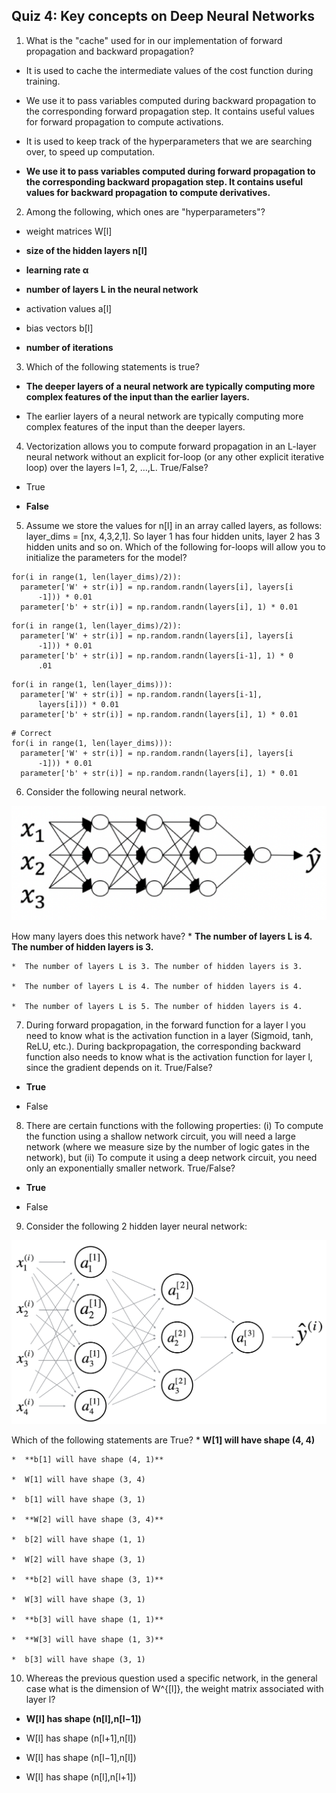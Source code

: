 ## Quiz 4: Key concepts on Deep Neural Networks

1.  What is the "cache" used for in our implementation of forward propagation and backward propagation?
  *  It is used to cache the intermediate values of the cost function during training.

  *  We use it to pass variables computed during backward propagation to the corresponding forward propagation step. It contains useful values for forward propagation to compute activations.

  *  It is used to keep track of the hyperparameters that we are searching over, to speed up computation.

  *  **We use it to pass variables computed during forward propagation to the corresponding backward propagation step. It contains useful values for backward propagation to compute derivatives.**

2.  Among the following, which ones are "hyperparameters"?
  *  weight matrices W[l]

  *  **size of the hidden layers n[l]**

  *  **learning rate α**

  *  **number of layers L in the neural network**

  *  activation values a[l]

  *  bias vectors b[l]

  *  **number of iterations**

3.  Which of the following statements is true?
  *  **The deeper layers of a neural network are typically computing more complex features of the input than the earlier layers.**

  *  The earlier layers of a neural network are typically computing more complex features of the input than the deeper layers.

4.  Vectorization allows you to compute forward propagation in an L-layer neural network without an explicit for-loop (or any other explicit iterative loop) over the layers l=1, 2, …,L. True/False?
  *  True

  *  **False**

5.  Assume we store the values for n[l] in an array called layers, as follows: layer_dims = [nx, 4,3,2,1]. So layer 1 has four hidden units, layer 2 has 3 hidden units and so on. Which of the following for-loops will allow you to initialize the parameters for the model?

  ```
  for(i in range(1, len(layer_dims)/2)):
    parameter['W' + str(i)] = np.random.randn(layers[i], layers[i
        -1])) * 0.01
    parameter['b' + str(i)] = np.random.randn(layers[i], 1) * 0.01
  ```

  ```
  for(i in range(1, len(layer_dims)/2)):
    parameter['W' + str(i)] = np.random.randn(layers[i], layers[i
        -1])) * 0.01
    parameter['b' + str(i)] = np.random.randn(layers[i-1], 1) * 0
        .01
  ```

  ```
  for(i in range(1, len(layer_dims))):
    parameter['W' + str(i)] = np.random.randn(layers[i-1],
        layers[i])) * 0.01
    parameter['b' + str(i)] = np.random.randn(layers[i], 1) * 0.01
  ```

  ```
  # Correct
  for(i in range(1, len(layer_dims))):
    parameter['W' + str(i)] = np.random.randn(layers[i], layers[i
        -1])) * 0.01
    parameter['b' + str(i)] = np.random.randn(layers[i], 1) * 0.01
  ```

6.  Consider the following neural network.

  ![](../Images/Quiz4-6.png)

  How many layers does this network have?
    *  **The number of layers L is 4. The number of hidden layers is 3.**

    *  The number of layers L is 3. The number of hidden layers is 3.

    *  The number of layers L is 4. The number of hidden layers is 4.

    *  The number of layers L is 5. The number of hidden layers is 4.

7.  During forward propagation, in the forward function for a layer l you need to know what is the activation function in a layer (Sigmoid, tanh, ReLU, etc.). During backpropagation, the corresponding backward function also needs to know what is the activation function for layer l, since the gradient depends on it. True/False?
  *  **True**

  *  False

8.  There are certain functions with the following properties:
(i) To compute the function using a shallow network circuit, you will need a large network (where we measure size by the number of logic gates in the network), but (ii) To compute it using a deep network circuit, you need only an exponentially smaller network. True/False?
  *  **True**

  *  False

9.  Consider the following 2 hidden layer neural network:

  ![](../Images/Quiz4-9.png)

  Which of the following statements are True?
    *  **W[1] will have shape (4, 4)**

    *  **b[1] will have shape (4, 1)**

    *  W[1] will have shape (3, 4)

    *  b[1] will have shape (3, 1)

    *  **W[2] will have shape (3, 4)**

    *  b[2] will have shape (1, 1)

    *  W[2] will have shape (3, 1)

    *  **b[2] will have shape (3, 1)**

    *  W[3] will have shape (3, 1)

    *  **b[3] will have shape (1, 1)**

    *  **W[3] will have shape (1, 3)**

    *  b[3] will have shape (3, 1)

10.  Whereas the previous question used a specific network, in the general case what is the dimension of W^{[l]}, the weight matrix associated with layer l?
  *  **W[l] has shape (n[l],n[l−1])**

  *  W[l] has shape (n[l+1],n[l])

  *  W[l] has shape (n[l−1],n[l])
  
  *  W[l] has shape (n[l],n[l+1])
